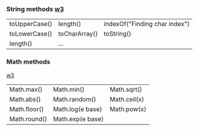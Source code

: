 ### String methods [w3](https://www.w3schools.com/java/java_ref_string.asp)

||||
|--|--|--|
|toUpperCase()|length()|indexOf("Finding char index")|
|toLowerCase()|toCharArray()|toString()|
|length()|...||
### Math methods
[w3](https://www.w3schools.com/java/java_ref_math.asp)

||||
|--|--|--|
| Math.max() | Math.min() | Math.sqrt() |
| Math.abs() | Math.random() | Math.ceil(x) |
| Math.floor() | Math.log(e base) | Math.pow(x) |
| Math.round() | Math.exp(e base) |
